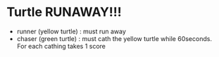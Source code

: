 # Turtle RUNAWAY!!! 

* runner (yellow turtle) : must run away<br>
* chaser (green turtle) : must cath the yellow turtle while 60seconds. <br>For each cathing takes 1 score